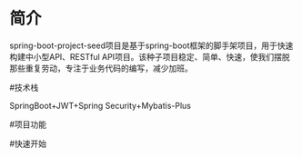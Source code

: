 
# **简介**
spring-boot-project-seed项目是基于spring-boot框架的脚手架项目，用于快速构建中小型API、RESTful API项目。该种子项目稳定、简单、快速，使我们摆脱那些重复劳动，专注于业务代码的编写，减少加班。


#技术栈

SpringBoot+JWT+Spring Security+Mybatis-Plus

#项目功能


#快速开始


